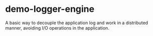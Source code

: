 # demo-logger-engine
A basic way to decouple the application log and work in a distributed manner, avoiding I/O operations in the application.
